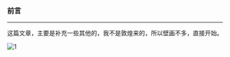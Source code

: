 ### 前言
- - -
这篇文章，主要是补充一些其他的，我不是敦煌来的，所以壁画不多，直接开始。


![1](https://ws1.sinaimg.cn/large/005DAKuvgy1g2bqksr3oij30fh07hmz1.jpg)

